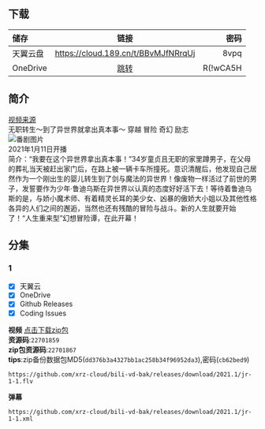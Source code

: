 ## 下载

储存 | 链接 | 密码
:----------- | :-----------: | -----------:
 天翼云盘        |     https://cloud.189.cn/t/BBvMJfNRrqUj    |       8vpq
 OneDrive | [跳转](https://xrzcloud-my.sharepoint.com/:f:/g/personal/xrz_xrzyun_ml/EhuVhWhM95VFlp_8vyF3un4B7IcDeqbwtnG93KUtzViAEg?e=y7nMGg) | R(!wCA5H

## 简介
[视频来源](https://www.bilibili.com/bangumi/media/md28231810/)  
无职转生～到了异世界就拿出真本事～ 穿越 冒险 奇幻 励志  
![番剧图片](https://i0.hdslb.com/bfs/bangumi/image/fac74030433beef657d85717478354492c092cfa.png@619w_825h.webp )  
2021年1月11日开播  
简介：“我要在这个异世界拿出真本事！”34岁童贞且无职的家里蹲男子，在父母的葬礼当天被赶出家门后，在路上被一辆卡车所撞死。意识清醒后，他发现自己居然作为一个刚出生的婴儿转生到了剑与魔法的异世界！像废物一样活过了前世的男子，发誓要作为少年·鲁迪乌斯在异世界以认真的态度好好活下去！等待着鲁迪乌斯的是，与娇小魔术师、有着精灵长耳的美少女、凶暴的傲娇大小姐以及其他性格各异的人们之间的邂逅，当然也还有残酷的冒险与战斗。新的人生就要开始了！“人生重来型”幻想冒险谭，在此开幕！  
## 分集
### 1
- [x] 天翼云
- [x] OneDrive
- [x] Github Releases
- [x] Coding Issues

**视频**   [点击下载zip包](https://github.com/xrz-cloud/bili-vd-bak/releases/download/2021.1/jr-1-1-MD5.dd376b3a4327bb1ac258b34f96952da3-cb62bed9.zip)  
**资源码**:`22701859`  
**zip包资源码**:`22701867`  
**tips**:zip备份数据包MD5(`dd376b3a4327bb1ac258b34f96952da3`),密码(`cb62bed9`)
```
https://github.com/xrz-cloud/bili-vd-bak/releases/download/2021.1/jr-1-1.flv
```
**弹幕**
```
https://github.com/xrz-cloud/bili-vd-bak/releases/download/2021.1/jr-1-1.xml
```